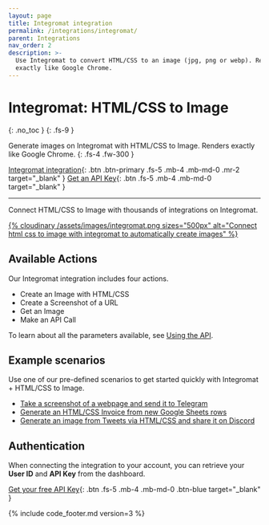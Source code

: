 ```yaml
---
layout: page
title: Integromat integration
permalink: /integrations/integromat/
parent: Integrations
nav_order: 2
description: >-
  Use Integromat to convert HTML/CSS to an image (jpg, png or webp). Renders images
  exactly like Google Chrome.
---
```

# Integromat: HTML/CSS to Image
{: .no_toc }
{: .fs-9 }

Generate images on Integromat with HTML/CSS to Image. Renders exactly like Google Chrome.
{: .fs-4 .fw-300 }

[Integromat integration](https://www.integromat.com/en/integrations/html-css-to-image?utm_source=htmlcsstoimage&utm_medium=partner&utm_campaign=htmlcsstoimage-partner-program){: .btn .btn-primary .fs-5 .mb-4 .mb-md-0 .mr-2 target="_blank" }
[Get an API Key](https://htmlcsstoimage.com){: .btn .fs-5 .mb-4 .mb-md-0 target="_blank" }
<hr>

Connect HTML/CSS to Image with thousands of integrations on Integromat.

<a href="https://www.integromat.com/en/integrations/html-css-to-image?utm_source=htmlcsstoimage&utm_medium=partner&utm_campaign=htmlcsstoimage-partner-program" target="_blank">
{% cloudinary /assets/images/integromat.png sizes="500px" alt="Connect html css to image with integromat to automatically create images" %}
</a>

## Available Actions

Our Integromat integration includes four actions.

- Create an Image with HTML/CSS
- Create a Screenshot of a URL
- Get an Image
- Make an API Call

To learn about all the parameters available, see [Using the API](/getting-started/using-the-api).

## Example scenarios

Use one of our pre-defined scenarios to get started quickly with Integromat + HTML/CSS to Image.

- [Take a screenshot of a webpage and send it to Telegram](https://www.integromat.com/en/integration/3843-take-a-screenshot-of-a-webpage-and-send-it-to-telegram?utm_source=htmlcsstoimage&utm_medium=partner&utm_campaign=htmlcsstoimage-partner-program)
- [Generate an HTML/CSS Invoice from new Google Sheets rows](https://www.integromat.com/en/integration/3632-generate-an-html-css-invoice-from-new-google-sheets-rows?utm_source=htmlcsstoimage&utm_medium=partner&utm_campaign=htmlcsstoimage-partner-program)
- [Generate an image from Tweets via HTML/CSS and share it on Discord](https://www.integromat.com/en/integration/3844-generate-an-image-from-tweets-via-html-css-and-share-it-on-discord?utm_source=htmlcsstoimage&utm_medium=partner&utm_campaign=htmlcsstoimage-partner-program)

## Authentication

When connecting the integration to your account, you can retrieve your **User ID** and **API Key** from the dashboard.

[Get your free API Key](https://htmlcsstoimage.com/dashboard){: .btn .fs-5 .mb-4 .mb-md-0 .btn-blue target="_blank" }


{% include code_footer.md version=3 %}
